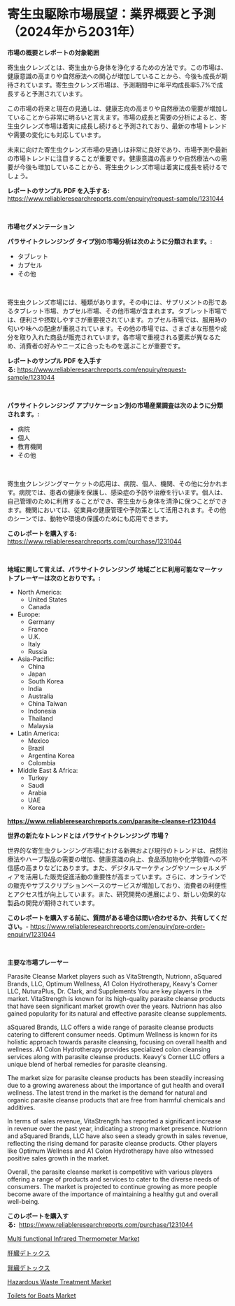 <p><h1>寄生虫駆除市場展望：業界概要と予測（2024年から2031年）</h1></p><p><strong>市場の概要とレポートの対象範囲</strong></p>
<p><p>寄生虫クレンズとは、寄生虫から身体を浄化するための方法です。この市場は、健康意識の高まりや自然療法への関心が増加していることから、今後も成長が期待されています。寄生虫クレンズ市場は、予測期間中に年平均成長率5.7%で成長すると予測されています。</p><p>この市場の将来と現在の見通しは、健康志向の高まりや自然療法の需要が増加していることから非常に明るいと言えます。市場の成長と需要の分析によると、寄生虫クレンズ市場は着実に成長し続けると予測されており、最新の市場トレンドや需要の変化にも対応しています。</p><p>未来に向けた寄生虫クレンズ市場の見通しは非常に良好であり、市場予測や最新の市場トレンドに注目することが重要です。健康意識の高まりや自然療法への需要が今後も増加していることから、寄生虫クレンズ市場は着実に成長を続けるでしょう。</p></p>
<p><strong>レポートのサンプル PDF を入手する:</strong> <a href="https://www.reliableresearchreports.com/enquiry/request-sample/1231044">https://www.reliableresearchreports.com/enquiry/request-sample/1231044</a></p>
<p>&nbsp;</p>
<p><strong>市場セグメンテーション</strong></p>
<p><strong>パラサイトクレンジング タイプ別の市場分析は次のように分類されます。:</strong></p>
<p><ul><li>タブレット</li><li>カプセル</li><li>その他</li></ul></p>
<p>&nbsp;</p>
<p><p>寄生虫クレンズ市場には、種類があります。その中には、サプリメントの形であるタブレット市場、カプセル市場、その他市場が含まれます。タブレット市場では、便利さや摂取しやすさが重要視されています。カプセル市場では、服用時の匂いや味への配慮が重視されています。その他の市場では、さまざまな形態や成分を取り入れた商品が販売されています。各市場で重視される要素が異なるため、消費者の好みやニーズに合ったものを選ぶことが重要です。</p></p>
<p><strong>レポートのサンプル PDF を入手する:</strong>&nbsp;<a href="https://www.reliableresearchreports.com/enquiry/request-sample/1231044">https://www.reliableresearchreports.com/enquiry/request-sample/1231044</a></p>
<p>&nbsp;</p>
<p><strong> パラサイトクレンジング アプリケーション別の市場産業調査は次のように分類されます。:</strong></p>
<p><ul><li>病院</li><li>個人</li><li>教育機関</li><li>その他</li></ul></p>
<p>&nbsp;</p>
<p><p>寄生虫クレンジングマーケットの応用は、病院、個人、機関、その他に分かれます。病院では、患者の健康を保護し、感染症の予防や治療を行います。個人は、自己管理のために利用することができ、寄生虫から身体を清浄に保つことができます。機関においては、従業員の健康管理や予防策として活用されます。その他のシーンでは、動物や環境の保護のためにも応用できます。</p></p>
<p><strong>このレポートを購入する:</strong>&nbsp; <a href="https://www.reliableresearchreports.com/purchase/1231044">https://www.reliableresearchreports.com/purchase/1231044</a></p>
<p>&nbsp;</p>
<p><strong>地域に関して言えば、パラサイトクレンジング 地域ごとに利用可能なマーケットプレーヤーは次のとおりです。:</strong></p>
<p><ul>
    <li>
        North America:
        <ul>
            <li>United States</li>
            <li>Canada</li>
        </ul>
    </li>
    <li>
        Europe:
        <ul>
            <li>Germany</li>
            <li>France</li>
            <li>U.K.</li>
            <li>Italy</li>
            <li>Russia</li>
        </ul>
    </li>
    <li>
        Asia-Pacific:
        <ul>
            <li>China</li>
            <li>Japan</li>
            <li>South Korea</li>
            <li>India</li>
            <li>Australia</li>
            <li>China Taiwan</li>
            <li>Indonesia</li>
            <li>Thailand</li>
            <li>Malaysia</li>
        </ul>
    </li>
    <li>
        Latin America:
        <ul>
            <li>Mexico</li>
            <li>Brazil</li>
            <li>Argentina Korea</li>
            <li>Colombia</li>
        </ul>
    </li>
    <li>
        Middle East & Africa:
        <ul>
            <li>Turkey</li>
            <li>Saudi</li>
            <li>Arabia</li>
            <li>UAE</li>
            <li>Korea</li>
        </ul>
    </li>
    </ul></p>
<p><strong><a href="https://www.reliableresearchreports.com/parasite-cleanse-r1231044">https://www.reliableresearchreports.com/parasite-cleanse-r1231044</a></strong>&nbsp;</p>
<p><strong>世界の新たなトレンドとは パラサイトクレンジング 市場？</strong></p>
<p><p>世界的な寄生虫クレンジング市場における新興および現行のトレンドは、自然治療法やハーブ製品の需要の増加、健康意識の向上、食品添加物や化学物質への不信感の高まりなどにあります。また、デジタルマーケティングやソーシャルメディアを活用した販売促進活動の重要性が高まっています。さらに、オンラインでの販売やサブスクリプションベースのサービスが増加しており、消費者の利便性とアクセス性が向上しています。また、研究開発の進展により、新しい効果的な製品の開発が期待されています。</p></p>
<p><strong>このレポートを購入する前に、質問がある場合は問い合わせるか、共有してください。</strong>- <a href="https://www.reliableresearchreports.com/enquiry/pre-order-enquiry/1231044">https://www.reliableresearchreports.com/enquiry/pre-order-enquiry/1231044</a></p>
<p>&nbsp;</p>
<p><strong>主要な市場プレーヤー</strong></p>
<p><p>Parasite Cleanse Market players such as VitaStrength, Nutrionn, aSquared Brands, LLC, Optimum Wellness, A1 Colon Hydrotherapy, Keavy's Corner LLC, NuturaPlus, Dr. Clark, and Supplements You are key players in the market. VitaStrength is known for its high-quality parasite cleanse products that have seen significant market growth over the years. Nutrionn has also gained popularity for its natural and effective parasite cleanse supplements.</p><p>aSquared Brands, LLC offers a wide range of parasite cleanse products catering to different consumer needs. Optimum Wellness is known for its holistic approach towards parasite cleansing, focusing on overall health and wellness. A1 Colon Hydrotherapy provides specialized colon cleansing services along with parasite cleanse products. Keavy's Corner LLC offers a unique blend of herbal remedies for parasite cleansing.</p><p>The market size for parasite cleanse products has been steadily increasing due to a growing awareness about the importance of gut health and overall wellness. The latest trend in the market is the demand for natural and organic parasite cleanse products that are free from harmful chemicals and additives.</p><p>In terms of sales revenue, VitaStrength has reported a significant increase in revenue over the past year, indicating a strong market presence. Nutrionn and aSquared Brands, LLC have also seen a steady growth in sales revenue, reflecting the rising demand for parasite cleanse products. Other players like Optimum Wellness and A1 Colon Hydrotherapy have also witnessed positive sales growth in the market.</p><p>Overall, the parasite cleanse market is competitive with various players offering a range of products and services to cater to the diverse needs of consumers. The market is projected to continue growing as more people become aware of the importance of maintaining a healthy gut and overall well-being.</p></p>
<p><strong>このレポートを購入する:</strong>&nbsp;&nbsp;<a href="https://www.reliableresearchreports.com/purchase/1231044">https://www.reliableresearchreports.com/purchase/1231044</a></p>
<p><p><a href="https://github.com/bobicer/Market-Research-Report-List-2/blob/main/multi-functional-infrared-thermometer-market.md">Multi functional Infrared Thermometer Market</a></p><p><a href="https://github.com/bevdtkn4419963/Market-Research-Report-List-1/blob/main/355440724013.md">肝臓デトックス</a></p><p><a href="https://github.com/MosesSpinka1914/Market-Research-Report-List-1/blob/main/374924324014.md">腎臓デトックス</a></p><p><a href="https://issuu.com/reportprime-2/docs/hazardous-waste-treatment-market-size-2030.pptx">Hazardous Waste Treatment Market</a></p><p><a href="https://view.publitas.com/reportprime-1/toilets-for-boats-market-trends-forecast-and-competitive-analysis-to-2031/">Toilets for Boats Market</a></p></p>
